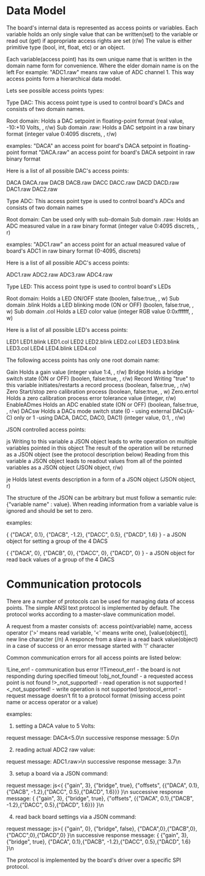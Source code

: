 # Data Model

The board's internal data is represented as access points or variables.
Each variable holds an only single value that can be written(set) to the variable or read out (get) if appropriate access rights are set (r/w)
The value is either primitive type (bool, int, float, etc) or an object.

Each variable(access point) has its own unique name that is written in the domain name form for convenience. Where the elder domain name is on the left
For example: "ADC1.raw" means raw value of ADC channel 1.
This way access points form a hierarchical data model.

Lets see possible access points types:

Type DAC: This access point type is used to control board's DACs and consists of two domain names.

Root domain:        Holds a DAC setpoint in floating-point format (real value, -10:+10 Volts, <float>, r/w)
Sub domain .raw:    Holds a DAC setpoint in a raw binary format (integer value 0:4095 discrets, <int>, r/w)

examples:
"DACA"        an access point for board's DACA setpoint in floating-point format
"DACA.raw"    an access point for board's DACA setpoint in raw binary format

Here is a list of all possible DAC's access points:

DACA
DACA.raw
DACB
DACB.raw
DACC
DACC.raw
DACD
DACD.raw
DAC1.raw
DAC2.raw



Type ADC: This access point type is used to control board's ADCs and consists of two domain names

Root domain:        Can be used only with sub-domain
Sub domain .raw:    Holds an ADC measured value in a raw binary format (integer value 0:4095 discrets, <int>, r)

examples:
"ADC1.raw"   an access point for an actual measured value of board's ADC1 in raw binary format (0-4095, discrets)

Here is a list of all possible ADC's access points:

ADC1.raw
ADC2.raw
ADC3.raw
ADC4.raw



Type LED: This access point type is used to control board's LEDs 

Root domain:        Holds a LED ON/OFF state (boolen, false:true, <bool>, w)
Sub domain .blink   Holds a LED blinking mode (ON or OFF) (boolen, false:true, <bool>, w)
Sub domain .col     Holds a LED color value (integer RGB value 0:0xffffff, <unsigned int>, w)

Here is a list of all possible LED's access points:

LED1
LED1.blink
LED1.col
LED2
LED2.blink
LED2.col
LED3
LED3.blink
LED3.col
LED4
LED4.blink
LED4.col


The following access points has only one root domain name:

Gain                Holds a gain value (integer value 1:4, <int>, r/w)
Bridge              Holds a bridge switch state (ON or OFF) (boolen, false:true, <bool>, r/w)
Record              Writing "true" to this variable initiates/restarts a record process (boolean, false:true, <bool>, r/w)
Zero                Start/stop zero calibration process (boolean, false:true, <bool>, w)
Zero.errtol         Holds a zero calibration process error tolerance value (integer, <int> r/w)
EnableADmes         Holds an ADC enabled state (ON or OFF) (boolean, false:true, <bool>, r/w)
DACsw               Holds a DACs mode switch state (0 - using external DACs(A-C) only or 1 -using DACA, DACC, DAC0, DAC1) (integer value, 0:1, <int>, r/w)


JSON controlled access points:

js                  Writing to this variable a JSON object leads to write operation on multiple variables pointed in this object
                    The result of the operation will be returned as a JSON object (see the protocol description below)
                    Reading from this variable a JSON object leads to readout values from all of the pointed variables as a JSON object
                    (JSON object, r/w)
                    
je                  Holds latest events description in a form of a JSON object (JSON object, r)

The structure of the JSON can be arbitrary but must follow a semantic rule: {"variable name" : value}. When reading information from a variable value is ignored and should be set to zero.

examples: 

{
  {"DACA", 0.1},
  {"DACB", -1.2},
  {"DACC", 0.5},
  {"DACD", 1.6}
}
                - a JSON object for setting a group of the 4 DACS
                

{
  {"DACA", 0},
  {"DACB", 0},
  {"DACC", 0},
  {"DACD", 0}
}
                - a JSON object for read back values of a group of the 4 DACS


# Communication protocols

There are a number of protocols can be used for managing data of access points.
The simple ANSI text protocol is implemented by default.
The protocol works according to a master-slave communication model.

A request from a master consists of: access point(variable) name, access operator ('>' means read variable, '<' means write one), [value(object)], new line character (/n)
A responce from a slave is a read back value(object) in a case of success or an error message started with '!' character

Common communication errors for all access points are listed below:

!Line_err!              - communication bus error
!!Timeout_err!          - the board is not responding during specified timeout
!obj_not_found!         - a requested access point is not found
!>_not_supported!       - read operation is not supported
!<_not_supported!       - write operation is not supported
!protocol_error!        - request message doesn't fit to a protocol format (missing access point name or access operator or a value)


examples:

1. setting a DACA value to 5 Volts:

request message:                DACA<5.0\n
successive response message:     5.0\n

2. reading actual ADC2 raw value:

request message:                ADC1.raw>\n
successive response message:     3.7\n

3. setup a board via a JSON command:

request message:                js<{ {"gain", 3}, {"bridge", true}, {"offsets", {{"DACA", 0.1},{"DACB", -1.2},{"DACC", 0.5},{"DACD", 1.6}}} }\n
successive response message:     { {"gain", 3}, {"bridge", true}, {"offsets", {{"DACA", 0.1},{"DACB", -1.2},{"DACC", 0.5},{"DACD", 1.6}}} }\n

4. read back board settings via a JSON command:

request message:                js>{ {"gain", 0}, {"bridge", false}, {"DACA",0},{"DACB",0},{"DACC",0},{"DACD",0} }\n
successive response message:     { {"gain", 3}, {"bridge", true}, {"DACA", 0.1},{"DACB", -1.2},{"DACC", 0.5},{"DACD", 1.6} }\n



The protocol is implemented by the board's driver over a specific SPI protocol.







